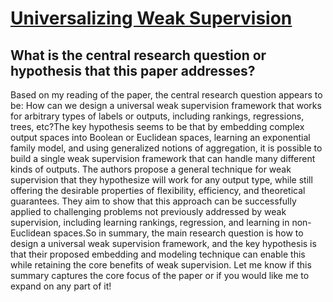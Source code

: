 # [Universalizing Weak Supervision](https://arxiv.org/abs/2112.03865v2)

## What is the central research question or hypothesis that this paper addresses?

Based on my reading of the paper, the central research question appears to be: How can we design a universal weak supervision framework that works for arbitrary types of labels or outputs, including rankings, regressions, trees, etc?The key hypothesis seems to be that by embedding complex output spaces into Boolean or Euclidean spaces, learning an exponential family model, and using generalized notions of aggregation, it is possible to build a single weak supervision framework that can handle many different kinds of outputs. The authors propose a general technique for weak supervision that they hypothesize will work for any output type, while still offering the desirable properties of flexibility, efficiency, and theoretical guarantees. They aim to show that this approach can be successfully applied to challenging problems not previously addressed by weak supervision, including learning rankings, regression, and learning in non-Euclidean spaces.So in summary, the main research question is how to design a universal weak supervision framework, and the key hypothesis is that their proposed embedding and modeling technique can enable this while retaining the core benefits of weak supervision. Let me know if this summary captures the core focus of the paper or if you would like me to expand on any part of it!
